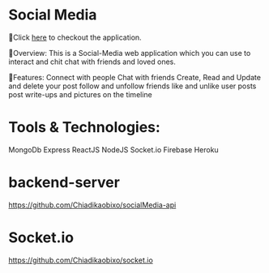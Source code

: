 # Social Media

📌Click [here](https://chiadimedia.vercel.app "weather App") to checkout the application.

🔹Overview:
This is a Social-Media web application which you can use to interact and chit chat with friends and loved ones.

🔹Features:
Connect with people
Chat with friends
Create, Read and Update and delete your post
follow and unfollow friends
like and unlike user posts
post write-ups and pictures on the timeline

# Tools & Technologies:
MongoDb
Express
ReactJS
NodeJS
Socket.io
Firebase
Heroku

# backend-server
https://github.com/Chiadikaobixo/socialMedia-api

# Socket.io
https://github.com/Chiadikaobixo/socket.io